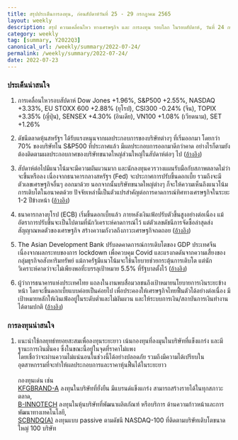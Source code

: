 ```yaml
---
title: สรุปประเด็นการลงทุน, ก่อนสัปดาห์วันที่ 25 - 29 กรกฎาคม 2565
layout: weekly
description: สรุป ความเคลื่อนไหว ทางเศรษฐกิจ และ การลงทุน รอบโลก ในรอบสัปดาห์, วันที่ 24 กรกฎาคม 2565
category: weekly
tag: [summary, Y2022Q3]
canonical_url: /weekly/summary/2022-07-24/
permalink: /weekly/summary/2022-07-24/
date: 2022-07-23
---
```


### ประเด็นน่าสนใจ

1. การเคลื่อนไหวรอบสัปดาห์ Dow Jones +1.96%, S&P500 +2.55%, NASDAQ +3.33%, EU STOXX 600 +2.88% (ยุโรป), CSI300 -0.24% (จีน), TOPIX +3.35% (ญี่ปุ่น), SENSEX +4.30% (อินเดีย), VN100 +1.08% (เวียดนาม), SET +1.26%

2. ดัชนีตลาดหุ้นสหรัฐฯ ได้รับแรงหนุนจากผลประกอบการของบริษัทต่างๆ ที่เริ่มออกมา โดยกว่า 70% ของบริษัทใน S&P500 ที่ประกาศแล้ว มีผลประกอบการออกมาดีกว่าคาด อย่างไรก็ตามยังต้องติดตามผลประกอบกาศของบริษัทขนาดใหญ่ส่วนใหญ่ในสัปดาห์ต่อๆ ไป
([อ้างอิง](https://www.cnbc.com/2022/07/21/stock-market-futures-open-to-close-news-.html)) 

3. สัปดาห์ต่อไปมีแนวโน้มจะมีความผันผวนมาก และนักลงทุนควรวางแผนรับมือกับสภาพตลาดไม่ว่าจะขึ้นหรือลง เนื่องจากธนาคารกลางสหรัฐฯ (Fed) จะประกาศการปรับขึ้นดอกเบี้ย รวมถึงจะมีตัวเลขเศรษฐกิจอื่นๆ ออกมาด้วย นอกจากนั้นบริษัทขนาดใหญ่ต่างๆ ก็จะให้ความเห็นถึงแนวโน้มการเติบโตในอนาคตด้วย ปัจจัยเหล่านี้เป็นตัวแปรสำคัญต่อการคาดการณ์ทิศทางเศรษฐกิจในระยะ 1-2 ปีข้างหน้า
([อ้างอิง](https://www.cnbc.com/2022/07/22/markets-face-what-could-be-the-most-important-week-of-summer-with-fed-earnings-and-economic-data.html)) 

4. ธนาคารกลางยุโรป (ECB) เริ่มขึ้นดอกเบี้ยแล้ว ภายหลังเงินเฟ้อปรับตัวขึ้นสูงอย่างต่อเนื่อง แม้อัตราการปรับขึ้นจะเป็นไปตามที่นักวิเคราะห์คาดการณ์ไว้ แต่ตัวเลขดัชนีการจัดซื้อล่าสุดส่งสัญญาณหดตัวของเศรษฐกิจ สร้างความกังวลถึงภาวะเศรษฐกิจถดถอย
([อ้างอิง](https://www.cnbc.com/2022/07/22/european-central-banks-action-faces-stiff-test-as-recession-nears.html)) 

5. The Asian Development Bank ปรับลดคาดการณ์การเติบโตของ GDP ประเทศจีน เนื่องจากผลกระทบของการ lockdown เพื่อควบคุม Covid และแรงกดดันจากความเสี้ยงของกลุ่มธุรกิจอสังหาริมทรัพย์ แม้ภาครัฐมีแนวโน้มจะใช้นโยบายช่วยกระตุ้นการเติบโต แต่นักวิเคราะห์คาดว่าจะไม่เพียงพอที่ะบรรลุเป้าหมาย 5.5% ที่รัฐบาลตั้งไว้
([อ้างอิง](https://www.cnbc.com/2022/07/21/adb-cuts-chinas-growth-forecast-on-concerns-over-covid-lockdowns-.html)) 

6. ผู้ว่าการธนาคารแห่งประเทศไทย แถลงในงานพบสื่อมวลชนถึงเป้าหมายนโยบายการเงินระยะข้างหน้า โดยจะขึ้นดอกเบี้ยแบบค่อยเป็นค่อยไป เพื่อประคองให้เศรษฐกิจไทยฟื้นตัวได้อย่างต่อเนื่อง มีเป้าหมายหลักให้เงินเฟ้ออยู่ในระดับต่ำและไม่ผันผวน และให้ระบบการเงิน/สถาบันการเงินทำงานได้ตามปกติ
([อ้างอิง](https://www.prachachat.net/breaking-news/news-988010)) 



### การลงทุนน่าสนใจ

1. แนะนำใช้กลยุทธ์ทยอยสะสมเพื่อลงทุนระยะยาว เน้นกองทุนที่ลงมุนในบริษัทที่แข็งแกร่ง และมีฐานะการเงินมั่นคง ซึ่งในขณะนี้อยู่ในจุดที่ราคาไม่แพง  
โดยเชื่อว่าจะผ่านความไม่แน่นอนในช่วงนี้ได้อย่างปลอดภัย รวมถึงมีความได้เปรียบในอุตสาหกรรมที่จะทำให้ผลประกอบการและราคาหุ้นฟื้นได้ในระยะยาว<br><br>
กองทุนเด่น เช่น  
[KFGBRAND-A](https://www.finnomena.com/fund/KFGBRAND-A) ลงทุนในบริษัทที่ยั่งยืน มีแบรนด์แข็งแกร่ง สามารถสร้างรายได้ในทุกสภาวะตลาด,  
[B-INNOTECH](https://www.finnomena.com/fund/B-INNOTECH) ลงทุนในหุ้นบริษัทที่พัฒนาผลิตภัณฑ์ หรือบริการ ด้านความก้าวหน้าและการพัฒนาทางเทคโนโลยี,  
[SCBNDQ(A)](https://www.finnomena.com/fund/SCBNDQ(A)) ลงทุนแบบ passive ตามดัชนี NASDAQ-100 ที่ติดตามบริษัทเติบโตขนาดใหญ่ 100 บริษัท
